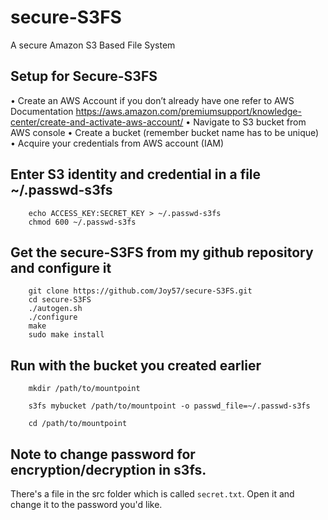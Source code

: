 
# secure-S3FS
A secure Amazon S3 Based File System

Setup for Secure-S3FS
----------------------
•	Create an AWS Account if you don’t already have one refer to AWS Documentation 
	https://aws.amazon.com/premiumsupport/knowledge-center/create-and-activate-aws-account/
•	Navigate to S3 bucket from AWS console
•	Create a bucket (remember bucket name has to be unique)
•	Acquire your credentials from AWS account (IAM)

Enter S3 identity and credential in a file ~/.passwd-s3fs 
---------------------------------------------------------
```
    echo ACCESS_KEY:SECRET_KEY > ~/.passwd-s3fs
    chmod 600 ~/.passwd-s3fs
```
Get the secure-S3FS from my github repository and configure it
--------------------------------------------------------------
```
    git clone https://github.com/Joy57/secure-S3FS.git
    cd secure-S3FS
    ./autogen.sh
    ./configure
    make
    sudo make install
```
Run with the bucket you created earlier
----------------------------------------
```
    mkdir /path/to/mountpoint

    s3fs mybucket /path/to/mountpoint -o passwd_file=~/.passwd-s3fs

    cd /path/to/mountpoint
```
Note to change password for encryption/decryption in s3fs.
----------------------------------------------------------
There's a file in the src folder which is called `secret.txt`. Open it and change it to the password you'd like. 

